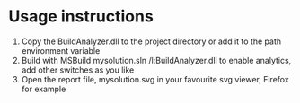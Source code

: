 # Usage instructions #

  1. Copy the BuildAnalyzer.dll to the project directory or add it to the path environment variable
  1. Build with MSBuild mysolution.sln /l:BuildAnalyzer.dll to enable analytics, add other switches as you like
  1. Open the report file, mysolution.svg in your favourite svg viewer, Firefox for example